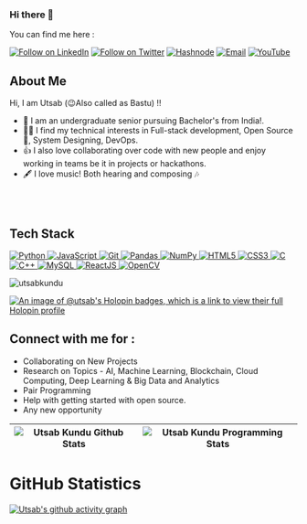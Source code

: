 
### Hi there 👋

You can find me here :
<p align="left">
  <a href="https://www.linkedin.com/in/utsab-kundu-3a742421b/"><img title="Follow on LinkedIn" src="https://img.shields.io/badge/LinkedIn-0077B5?style=for-the-badge&logo=linkedin&logoColor=white"/></a>
  <a href="https://twitter.com/UtsabKundu10"><img title="Follow on Twitter" src="https://img.shields.io/badge/Twitter-1DA1F2?style=for-the-badge&logo=twitter&logoColor=white"/></a>
    <a href=""><img title="Hashnode" src="https://img.shields.io/badge/Hashnode-2962FF?style=for-the-badge&logo=hashnode&logoColor=white"/></a>
  <a href="mailto:kunutsab@gmail.com"><img title="Email" src="https://img.shields.io/badge/Gmail-D14836?style=for-the-badge&logo=gmail&logoColor=white"/></a>
  <a href="https://www.youtube.com/channel/UC3iV4HkBzk3igB5g5B55M7Q"><img title="YouTube" src="https://img.shields.io/badge/YouTube-F14836?style=for-the-badge&logo=youtube&logoColor=white"/></a>
  
<br>
 
## About Me
Hi, I am Utsab (😉Also called as Bastu) !!
- 🔭 I am an undergraduate senior pursuing Bachelor's from India!.
- 👩‍💻 I find my technical interests in Full-stack development, Open Source 💖, System Designing, DevOps.
- 👍 I also love collaborating over code with new people and enjoy working in teams be it in projects or hackathons. 
- 🖋️ I love music! Both hearing and composing 🎶
   <!-- - 🌱 I am currently an MLH fellow - working on Holaplex and Solana Labs and System Architect at Linguee Global Solutions -->
<!-- - 👩‍💻 I find my technical interests in Full-stack development, Open Source 💖, System Designing, DevOps, Competitive Coding.  -->
 
 <br>
 
<!-- ## Experience 
- [Samsung PRISM Developer](https://www.samsungprism.com/) - Working as a Software Developer at Samsung R&D, India under PRISM Program. Involves contributing and working on credible worklets and projects.
- [Major League Hacking Fellow](https://fellowship.mlh.io) - Contributed to Open Source projects and organisations [Github](https://github.com/github) and [Solana](https://github.com/holaplex).
- [Technical Lead, IoTHINC VIT Chennai](https://github.com/IoTHINC-VIT-Chennai) - Technical Lead at IoTHINC VIT Chennai. Mentoring and Guiding students in technical aspects of Internet of Things (IoT). Working towards building a IoT enthusiast community.
- [Microsoft Learn Student Ambassador](https://studentambassadors.microsoft.com) - Beta Level Microsoft Learn Student Ambassador. Conducted workshops & webinars on DevOps, Open Source, Cloud, Web Dev, etc.
- [Top Contributor at GWoC](https://github.com/girlscript/winter-of-contributing) - Contributed to several domains such as Backend, Frontend and Databases. Was declared as one of the top contributors in Girlscript Winter of Contributing (GWoC) Database Domain.
- [Programme Representative](https://chennai.vit.ac.in) - Selected as one of the Programme Representatives for Computer Science and Engineering (CSE) branch at Vellore Institute of Technology, Chennai
- [CPS Summer Research Intern](https://chennai.vit.ac.in/research/research-centre/centre-for-cyber-physical-systems/#1653536184722-d5b3a6c1-a312) - Selected for Research Internship at Centre for Cyber Physical systems in the domain of Deep learning, Convolutional Neural Networks. 
- [Top 20 Contributors at GSSoC](https://gssoc.girlscript.tech/leaderboard) - Contributed to several open source projects during Girlscript Summer of Code (GSSoC) and bagged a position in Top 20 Contributors. 
- [Core Committee Member - Intel Student Ambassadors](https://github.com/Intel-Student-Ambassadors) - Appointed as a Core Committee Member for facilitating events, technical writing and several other opportunities alongside Intel Student Ambassador.
- [Student Researcher](https://www.linkedin.com/feed/update/urn:li:activity:6915136940224720896/) - Working as a student researcher, writing and publishing research papers with IEEE and Machine Intelligence Research Labs (MIR Labs) in the domain of Deep Learning, AI, ML, Cloud Computing, etc.
- [National Finalist -  Schneider](https://gogreen.se.com/en) - Team Passionis declared as one of teams shortlisted for India Finals for Schneider GoGreen Challenge conducted by Schneider Electric in collaboration with AVEVA.
- [UNICEF Youth Worker](https://bit.ly/2Tt7VLX) - Contributed as a #YoungWarrior spreading awareness about COVID-19 and helping people combat the difficult phase by providing several services and medical helps. -->
  
<!-- ### Honors & Awards 🏅 -->

  
 <br>
 
## Tech Stack

<p align="left">
 <a href="#">
<img alt="Python" src="https://img.shields.io/badge/python%20-%2314354C.svg?&style=for-the-badge&logo=python&logoColor=white"/>
<img alt="JavaScript" src="https://img.shields.io/badge/javascript%20-%23323330.svg?&style=for-the-badge&logo=javascript&logoColor=%23F7DF1E"/>
<img alt="Git" src="https://img.shields.io/badge/git%20-%23F05033.svg?&style=for-the-badge&logo=git&logoColor=white"/>
<img alt="Pandas" src="https://img.shields.io/badge/pandas%20-%23150458.svg?&style=for-the-badge&logo=pandas&logoColor=white" />
<img alt="NumPy" src="https://img.shields.io/badge/numpy%20-%23013243.svg?&style=for-the-badge&logo=numpy&logoColor=white" />
<img alt="HTML5" src="https://img.shields.io/badge/html5%20-%23E34F26.svg?&style=for-the-badge&logo=html5&logoColor=white"/>
<img alt="CSS3" src="https://img.shields.io/badge/css3%20-%231572B6.svg?&style=for-the-badge&logo=css3&logoColor=white"/>
<img alt="C" src="https://img.shields.io/badge/c%20-%2300599C.svg?&style=for-the-badge&logo=c&logoColor=white"/>
<img alt="C++" src="https://img.shields.io/badge/c++%20-%2300599C.svg?&style=for-the-badge&logo=c%2B%2B&ogoColor=white"/>
<!-- <img alt="Linux" src="https://img.shields.io/badge/Ubuntu-E95420?style=for-the-badge&logo=ubuntu&logoColor=white" /> -->
<img alt='MySQL' src="https://img.shields.io/badge/SQL-MySQL?style=for-the-badge&logo=mysql&color=F29111"/>
<img alt='ReactJS' src="https://img.shields.io/badge/ReactJS-ReactJS?style=for-the-badge&logo=react&color=303030"/>
<img alt="OpenCV" src="https://img.shields.io/badge/OpenCV-OpenCV?style=for-the-badge&logo=opencv&logoColor=fff&color=5C3EE8"/> 
<!--    <img alt="Unity" src="https://img.shields.io/badge/Unity-Unity?style=for-the-badge&logo=unity&logoColor=fff&color=5C3EB8"/>  -->
 
 </a>
</p>


 
<p align="left"> 
<img src="https://komarev.com/ghpvc/?username=utsab5&label=Views&color=blue&style=plastic" alt="utsabkundu" />
 </p>

[![An image of @utsab's Holopin badges, which is a link to view their full Holopin profile](https://holopin.me/utsab)](https://holopin.io/@utsab)



## Connect with me for :
  - Collaborating on New Projects
  - Research on Topics - AI, Machine Learning, Blockchain, Cloud Computing, Deep Learning & Big Data and Analytics
  - Pair Programming
  - Help with getting started with open source.
  - Any new opportunity 
  
| ![Utsab Kundu Github Stats](https://github-readme-stats.anuraghazra1.vercel.app/api?username=utsab5&show_icons=true&include_all_commits=true&theme=radical) | ![Utsab Kundu Programming Stats](https://github-readme-stats.vercel.app/api/top-langs/?username=utsab5&theme=tokyonight&layout=compact&) |     
| :--: | :--: |
  
<h1 align="left">GitHub Statistics</h1>

[![Utsab's github activity graph](https://github-readme-activity-graph.cyclic.app/graph?username=utsab5&theme=github)](https://github.com/utsab5)
